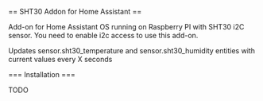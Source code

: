 == SHT30 Addon for Home Assistant ==

Add-on for Home Assistant OS running on Raspberry PI with SHT30 i2C sensor. You need to enable i2c access
to use this add-on.

Updates sensor.sht30_temperature and sensor.sht30_humidity entities with current values every X seconds


=== Installation ===

TODO
